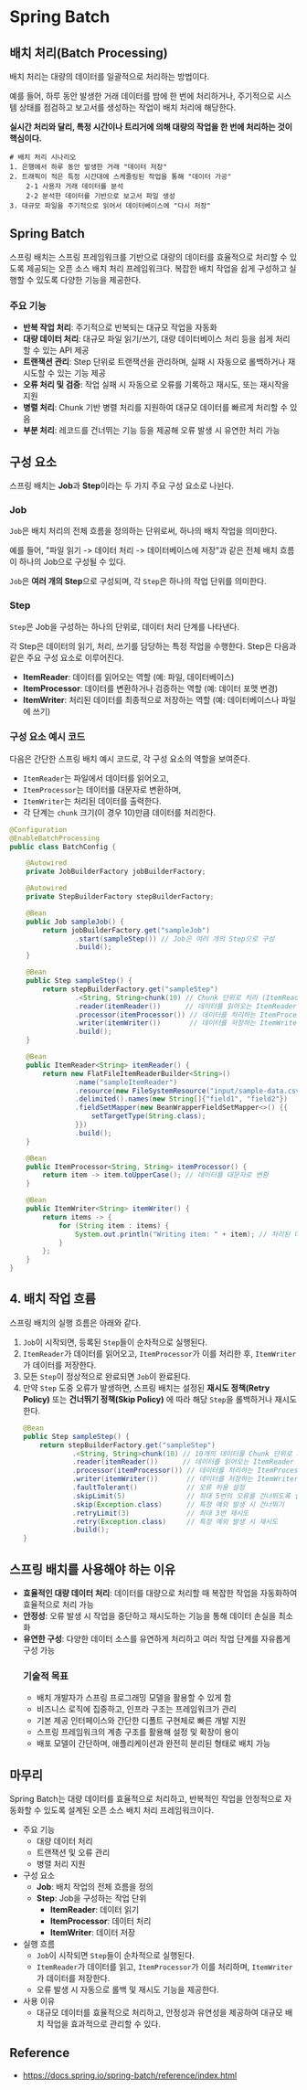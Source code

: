 # Spring Batch

## 배치 처리(Batch Processing) 

배치 처리는 대량의 데이터를 일괄적으로 처리하는 방법이다.

예를 들어, 하루 동안 발생한 거래 데이터를 밤에 한 번에 처리하거나, 주기적으로 시스템 상태를 점검하고 보고서를 생성하는 작업이 배치 처리에 해당한다.

**실시간 처리와 달리, 특정 시간이나 트리거에 의해 대량의 작업을 한 번에 처리하는 것이 핵심이다.**

```text
# 배치 처리 시나리오
1. 은행에서 하루 동안 발생한 거래 "데이터 저장"
2. 트래픽이 적은 특정 시간대에 스케줄링된 작업을 통해 "데이터 가공"
    2-1 사용자 거래 데이터를 분석
    2-2 분석한 데이터를 기반으로 보고서 파일 생성
3. 대규모 파일을 주기적으로 읽어서 데이터베이스에 "다시 저장"
```

## Spring Batch

스프링 배치는 스프링 프레임워크를 기반으로 대량의 데이터를 효율적으로 처리할 수 있도록 제공되는 오픈 소스 배치 처리 프레임워크다. 복잡한 배치 작업을 쉽게 구성하고 실행할 수 있도록 다양한 기능을 제공한다.

### 주요 기능

- **반복 작업 처리**: 주기적으로 반복되는 대규모 작업을 자동화
- **대량 데이터 처리**: 대규모 파일 읽기/쓰기, 대량 데이터베이스 처리 등을 쉽게 처리할 수 있는 API 제공
- **트랜잭션 관리**: Step 단위로 트랜잭션을 관리하며, 실패 시 자동으로 롤백하거나 재시도할 수 있는 기능 제공
- **오류 처리 및 검증**: 작업 실패 시 자동으로 오류를 기록하고 재시도, 또는 재시작을 지원
- **병렬 처리**: Chunk 기반 병렬 처리를 지원하여 대규모 데이터를 빠르게 처리할 수 있음
- **부분 처리**: 레코드를 건너뛰는 기능 등을 제공해 오류 발생 시 유연한 처리 가능

## 구성 요소

스프링 배치는 **Job**과 **Step**이라는 두 가지 주요 구성 요소로 나뉜다.

### Job

`Job`은 배치 처리의 전체 흐름을 정의하는 단위로써, 하나의 배치 작업을 의미한다.

예를 들어, "파일 읽기 -> 데이터 처리 -> 데이터베이스에 저장"과 같은 전체 배치 흐름이 하나의 Job으로 구성될 수 있다. 

`Job`은 **여러 개의 Step**으로 구성되며, 각 `Step`은 하나의 작업 단위를 의미한다.

### Step

`Step`은 Job을 구성하는 하나의 단위로, 데이터 처리 단계를 나타낸다.

각 Step은 데이터의 읽기, 처리, 쓰기를 담당하는 특정 작업을 수행한다. Step은 다음과 같은 주요 구성 요소로 이루어진다.

- **ItemReader**: 데이터를 읽어오는 역할 (예: 파일, 데이터베이스)
- **ItemProcessor**: 데이터를 변환하거나 검증하는 역할 (예: 데이터 포맷 변경)
- **ItemWriter**: 처리된 데이터를 최종적으로 저장하는 역할 (예: 데이터베이스나 파일에 쓰기)

### 구성 요소 예시 코드

다음은 간단한 스프링 배치 예시 코드로, 각 구성 요소의 역할을 보여준다.

- `ItemReader`는 파일에서 데이터를 읽어오고,
- `ItemProcessor`는 데이터를 대문자로 변환하며,
- `ItemWriter`는 처리된 데이터를 출력한다. 
- 각 단계는 `chunk` 크기(이 경우 10)만큼 데이터를 처리한다.

```java
@Configuration
@EnableBatchProcessing
public class BatchConfig {

    @Autowired
    private JobBuilderFactory jobBuilderFactory;

    @Autowired
    private StepBuilderFactory stepBuilderFactory;

    @Bean
    public Job sampleJob() {
        return jobBuilderFactory.get("sampleJob")
                .start(sampleStep()) // Job은 여러 개의 Step으로 구성
                .build();
    }

    @Bean
    public Step sampleStep() {
        return stepBuilderFactory.get("sampleStep")
                .<String, String>chunk(10) // Chunk 단위로 처리 (ItemReader -> ItemProcessor -> ItemWriter)
                .reader(itemReader())      // 데이터를 읽어오는 ItemReader
                .processor(itemProcessor()) // 데이터를 처리하는 ItemProcessor
                .writer(itemWriter())       // 데이터를 저장하는 ItemWriter
                .build();
    }

    @Bean
    public ItemReader<String> itemReader() {
        return new FlatFileItemReaderBuilder<String>()
                .name("sampleItemReader")
                .resource(new FileSystemResource("input/sample-data.csv"))
                .delimited().names(new String[]{"field1", "field2"})
                .fieldSetMapper(new BeanWrapperFieldSetMapper<>() {{
                    setTargetType(String.class);
                }})
                .build();
    }

    @Bean
    public ItemProcessor<String, String> itemProcessor() {
        return item -> item.toUpperCase(); // 데이터를 대문자로 변환
    }

    @Bean
    public ItemWriter<String> itemWriter() {
        return items -> {
            for (String item : items) {
                System.out.println("Writing item: " + item); // 처리된 데이터를 출력 (데이터베이스나 파일에 저장 가능)
            }
        };
    }
}
```

## 4. 배치 작업 흐름

스프링 배치의 실행 흐름은 아래와 같다.

1. `Job`이 시작되면, 등록된 `Step`들이 순차적으로 실행된다.
2. `ItemReader`가 데이터를 읽어오고, `ItemProcessor`가 이를 처리한 후, `ItemWriter`가 데이터를 저장한다.
3. 모든 `Step`이 정상적으로 완료되면 `Job`이 완료된다.
4. 만약 `Step` 도중 오류가 발생하면, 스프링 배치는 설정된 **재시도 정책(Retry Policy)** 또는 **건너뛰기 정책(Skip Policy)** 에 따라 해당 `Step`을 롤백하거나 재시도한다.
    ```java
    @Bean
    public Step sampleStep() {
        return stepBuilderFactory.get("sampleStep")
                .<String, String>chunk(10) // 10개의 데이터를 Chunk 단위로 처리
                .reader(itemReader())      // 데이터를 읽어오는 ItemReader
                .processor(itemProcessor()) // 데이터를 처리하는 ItemProcessor
                .writer(itemWriter())       // 데이터를 저장하는 ItemWriter
                .faultTolerant()            // 오류 허용 설정
                .skipLimit(5)               // 최대 5번의 오류를 건너뛰도록 설정
                .skip(Exception.class)      // 특정 예외 발생 시 건너뛰기
                .retryLimit(3)              // 최대 3번 재시도
                .retry(Exception.class)     // 특정 예외 발생 시 재시도
                .build();
    }
    ```

## 스프링 배치를 사용해야 하는 이유

- **효율적인 대량 데이터 처리**: 데이터를 대량으로 처리할 때 복잡한 작업을 자동화하여 효율적으로 처리 가능
- **안정성**: 오류 발생 시 작업을 중단하고 재시도하는 기능을 통해 데이터 손실을 최소화
- **유연한 구성**: 다양한 데이터 소스를 유연하게 처리하고 여러 작업 단계를 자유롭게 구성 가능
    ### 기술적 목표
    - 배치 개발자가 스프링 프로그래밍 모델을 활용할 수 있게 함
    - 비즈니스 로직에 집중하고, 인프라 구조는 프레임워크가 관리
    - 기본 제공 인터페이스와 간단한 디폴트 구현체로 빠른 개발 지원
    - 스프링 프레임워크의 계층 구조를 활용해 설정 및 확장이 용이
    - 배포 모델이 간단하며, 애플리케이션과 완전히 분리된 형태로 배치 가능

## 마무리

Spring Batch는 대량 데이터를 효율적으로 처리하고, 반복적인 작업을 안정적으로 자동화할 수 있도록 설계된 오픈 소스 배치 처리 프레임워크이다.

- 주요 기능
    - 대량 데이터 처리
    - 트랜잭션 및 오류 관리
    - 병렬 처리 지원
- 구성 요소
    - **Job**: 배치 작업의 전체 흐름을 정의
    - **Step**: Job을 구성하는 작업 단위
        - **ItemReader**: 데이터 읽기
        - **ItemProcessor**: 데이터 처리
        - **ItemWriter**: 데이터 저장
- 실행 흐름
    - `Job`이 시작되면 `Step`들이 순차적으로 실행된다.
    - `ItemReader`가 데이터를 읽고, `ItemProcessor`가 이를 처리하며, `ItemWriter`가 데이터를 저장한다.
    - 오류 발생 시 자동으로 롤백 및 재시도 기능을 제공한다.
- 사용 이유
    - 대규모 데이터를 효율적으로 처리하고, 안정성과 유연성을 제공하여 대규모 배치 작업을 효과적으로 관리할 수 있다.

## Reference

- https://docs.spring.io/spring-batch/reference/index.html
